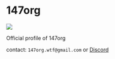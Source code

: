 # 147org

![](https://komarev.com/ghpvc/?username=147org)

Official profile of 147org

contact: `147org.wtf@gmail.com` or [Discord](https://discord.gg/147)
